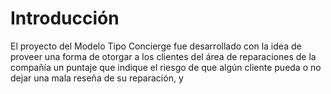 

# Introducción
El proyecto del Modelo Tipo Concierge fue desarrollado con la idea de proveer una forma de otorgar a los clientes del área de reparaciones de la compañía un puntaje que indique el riesgo de que algún cliente pueda o no dejar una mala reseña de su reparación, y 